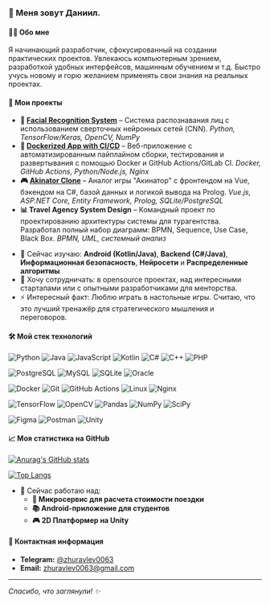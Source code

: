 ### 👋 Меня зовут Даниил.

#### 👨‍💻 Обо мне
Я начинающий разработчик, сфокусированный на создании практических проектов. Увлекаюсь компьютерным зрением, разработкой удобных интерфейсов, машинным обучением и т.д. Быстро учусь новому и горю желанием применять свои знания на реальных проектах.

#### 📂 Мои проекты
*   **🧠 [Facial Recognition System](https://github.com/zhuravlev0063/Facial-Recognition-System)** – Система распознавания лиц с использованием сверточных нейронных сетей (CNN). *Python, TensorFlow/Keras, OpenCV, NumPy*
*   **🐳 [Dockerized App with CI/CD](https://github.com/zhuravlev0063/Docker)** – Веб-приложение с автоматизированным пайплайном сборки, тестирования и развертывания с помощью Docker и GitHub Actions/GitLab CI. *Docker, GitHub Actions, Python/Node.js, Nginx*
*   **🎮 [Akinator Clone](https://github.com/Bagdad1970/Akinator)** – Аналог игры "Акинатор" с фронтендом на Vue, бэкендом на C#, базой данных и логикой вывода на Prolog. *Vue.js, ASP.NET Core, Entity Framework, Prolog, SQLite/PostgreSQL*
*   **📊 Travel Agency System Design** – Командный проект по проектированию архитектуры системы для турагентства. Разработал полный набор диаграмм: BPMN, Sequence, Use Case, Black Box. *BPMN, UML, системный анализ*

- 🌱 Сейчас изучаю: **Android (Kotlin/Java)**, **Backend (C#/Java)**, **Информационная безопасность**, **Нейросети** и **Распределенные алгоритмы**
- 👯 Хочу сотрудничать: в opensource проектах, над интересными стартапами или с опытными разработчиками для менторства.
- ⚡ Интересный факт: Люблю играть в настольные игры. Считаю, что это лучший тренажёр для стратегического мышления и переговоров.

#### 🛠️ Мой стек технологий

![Python](https://img.shields.io/badge/Python-3776AB?style=for-the-badge&logo=python&logoColor=white)
![Java](https://img.shields.io/badge/Java-ED8B00?style=for-the-badge&logo=openjdk&logoColor=white)
![JavaScript](https://img.shields.io/badge/JavaScript-F7DF1E?style=for-the-badge&logo=javascript&logoColor=black)
![Kotlin](https://img.shields.io/badge/Kotlin-7F52FF?style=for-the-badge&logo=kotlin&logoColor=white)
![C#](https://img.shields.io/badge/C%23-239120?style=for-the-badge&logo=c-sharp&logoColor=white)
![C++](https://img.shields.io/badge/C%2B%2B-00599C?style=for-the-badge&logo=c%2B%2B&logoColor=white)
![PHP](https://img.shields.io/badge/PHP-777BB4?style=for-the-badge&logo=php&logoColor=white)

![PostgreSQL](https://img.shields.io/badge/PostgreSQL-316192?style=for-the-badge&logo=postgresql&logoColor=white)
![MySQL](https://img.shields.io/badge/MySQL-4479A1?style=for-the-badge&logo=mysql&logoColor=white)
![SQLite](https://img.shields.io/badge/SQLite-003B57?style=for-the-badge&logo=sqlite&logoColor=white)
![Oracle](https://img.shields.io/badge/Oracle-F80000?style=for-the-badge&logo=oracle&logoColor=white)

![Docker](https://img.shields.io/badge/Docker-2496ED?style=for-the-badge&logo=docker&logoColor=white)
![Git](https://img.shields.io/badge/Git-F05032?style=for-the-badge&logo=git&logoColor=white)
![GitHub Actions](https://img.shields.io/badge/GitHub_Actions-2088FF?style=for-the-badge&logo=github-actions&logoColor=white)
![Linux](https://img.shields.io/badge/Linux-FCC624?style=for-the-badge&logo=linux&logoColor=black)
![Nginx](https://img.shields.io/badge/Nginx-009639?style=for-the-badge&logo=nginx&logoColor=white)

![TensorFlow](https://img.shields.io/badge/TensorFlow-FF6F00?style=for-the-badge&logo=tensorflow&logoColor=white)
![OpenCV](https://img.shields.io/badge/OpenCV-5C3EE8?style=for-the-badge&logo=opencv&logoColor=white)
![Pandas](https://img.shields.io/badge/Pandas-150458?style=for-the-badge&logo=pandas&logoColor=white)
![NumPy](https://img.shields.io/badge/NumPy-013243?style=for-the-badge&logo=numpy&logoColor=white)
![SciPy](https://img.shields.io/badge/SciPy-8CAAE6?style=for-the-badge&logo=scipy&logoColor=white)

![Figma](https://img.shields.io/badge/Figma-F24E1E?style=for-the-badge&logo=figma&logoColor=white)
![Postman](https://img.shields.io/badge/Postman-FF6C37?style=for-the-badge&logo=postman&logoColor=white)
![Unity](https://img.shields.io/badge/Unity-000000?style=for-the-badge&logo=unity&logoColor=white)

#### 📈 Моя статистика на GitHub

[![Anurag's GitHub stats](https://github-readme-stats.vercel.app/api?username=zhuravlev0063&show_icons=true&theme=radical)](https://github.com/anuraghazra/github-readme-stats)

[![Top Langs](https://github-readme-stats.vercel.app/api/top-langs/?username=zhuravlev0063&layout=compact&theme=radical)](https://github.com/anuraghazra/github-readme-stats)

- 🔭 Сейчас работаю над:
  - **🚖 Микросервис для расчета стоимости поездки**
  - **📚 Android-приложение для студентов**
  - **🎮 2D Платформер на Unity**


#### 💼 Контактная информация
- **Telegram:** [@zhuravlev0063](https://t.me/zhuravlev0063)
- **Email:** [zhuravlev0063@gmail.com](mailto:zhuravlev0063@gmail.com)
---
*Спасибо, что заглянули! ✨*
